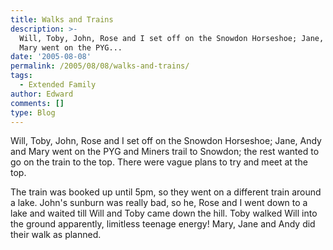 ```yaml
---
title: Walks and Trains
description: >-
  Will, Toby, John, Rose and I set off on the Snowdon Horseshoe; Jane, Andy and
  Mary went on the PYG...
date: '2005-08-08'
permalink: /2005/08/08/walks-and-trains/
tags:
  - Extended Family
author: Edward
comments: []
type: Blog
---
```


Will, Toby, John, Rose and I set off on the Snowdon Horseshoe; Jane,
Andy and Mary went on the PYG and Miners trail to Snowdon; the rest
wanted to go on the train to the top. There were vague plans to try and
meet at the top.

The train was booked up until 5pm, so they went on a different train
around a lake. John\'s sunburn was really bad, so he, Rose and I went
down to a lake and waited till Will and Toby came down the hill. Toby
walked Will into the ground apparently, limitless teenage energy! Mary,
Jane and Andy did their walk as planned.

